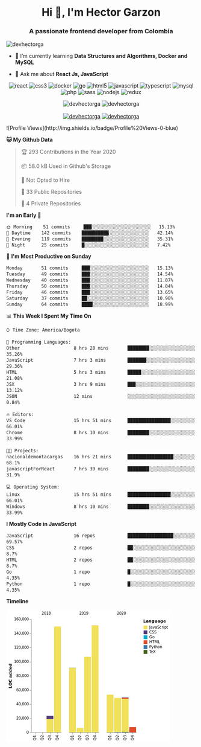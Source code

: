 <h1 align="center">Hi 👋, I'm Hector Garzon</h1>
<h3 align="center">A passionate frontend developer from Colombia</h3>

<p align="left"> <img src="https://komarev.com/ghpvc/?username=devhectorga" alt="devhectorga" /> </p>

- 🌱 I’m currently learning **Data Structures and Algorithms, Docker and MySQL**

- 💬 Ask me about **React Js, JavaScript**

<p align="center"><img src="https://devicons.github.io/devicon/devicon.git/icons/react/react-original-wordmark.svg" alt="react" width="20" height="20"/> <img src="https://devicons.github.io/devicon/devicon.git/icons/css3/css3-original-wordmark.svg" alt="css3" width="20" height="20"/> <img src="https://devicons.github.io/devicon/devicon.git/icons/docker/docker-original-wordmark.svg" alt="docker" width="20" height="20"/> <img src="https://devicons.github.io/devicon/devicon.git/icons/go/go-original.svg" alt="go" width="20" height="20"/> <img src="https://devicons.github.io/devicon/devicon.git/icons/html5/html5-original-wordmark.svg" alt="html5" width="20" height="20"/> <img src="https://devicons.github.io/devicon/devicon.git/icons/javascript/javascript-original.svg" alt="javascript" width="20" height="20"/> <img src="https://devicons.github.io/devicon/devicon.git/icons/typescript/typescript-original.svg" alt="typescript" width="20" height="20"/> <img src="https://devicons.github.io/devicon/devicon.git/icons/mysql/mysql-original-wordmark.svg" alt="mysql" width="20" height="20"/> <img src="https://devicons.github.io/devicon/devicon.git/icons/php/php-original.svg" alt="php" width="20" height="20"/> <img src="https://devicons.github.io/devicon/devicon.git/icons/sass/sass-original.svg" alt="sass" width="20" height="20"/> <img src="https://devicons.github.io/devicon/devicon.git/icons/nodejs/nodejs-original-wordmark.svg" alt="nodejs" width="20" height="20"/> <img src="https://devicons.github.io/devicon/devicon.git/icons/redux/redux-original.svg" alt="redux" width="20" height="20"/></p><p align="center"> <img src="https://github-readme-stats.vercel.app/api?username=devhectorga&count_private=true&show_icons=true" alt="devhectorga" /> <img src="https://github-readme-stats.vercel.app/api/top-langs/?username=devhectorga&layout=compact" alt="devhectorga" /></p>

<p align="center">
<a href="https://twitter.com/devhectorga" target="blank"><img align="center" src="https://cdn.jsdelivr.net/npm/simple-icons@3.0.1/icons/twitter.svg" alt="devhectorga" height="20" width="20" /></a>
<a href="https://linkedin.com/in/devhectorga" target="blank"><img align="center" src="https://cdn.jsdelivr.net/npm/simple-icons@3.0.1/icons/linkedin.svg" alt="devhectorga" height="20" width="20" /></a>
</p>
<!--START_SECTION:waka-->
![Profile Views](http://img.shields.io/badge/Profile%20Views-0-blue)

**🐱 My Github Data** 

> 🏆 293 Contributions in the Year 2020
 > 
> 📦 58.0 kB Used in Github's Storage 
 > 
> 🚫 Not Opted to Hire
 > 
> 📜 33 Public Repositories
 > 
> 🔑 4 Private Repositories 

**I'm an Early 🐤** 

```text
🌞 Morning    51 commits     ███░░░░░░░░░░░░░░░░░░░░░░   15.13% 
🌆 Daytime    142 commits    ██████████░░░░░░░░░░░░░░░   42.14% 
🌃 Evening    119 commits    ████████░░░░░░░░░░░░░░░░░   35.31% 
🌙 Night      25 commits     █░░░░░░░░░░░░░░░░░░░░░░░░   7.42%

```
📅 **I'm Most Productive on Sunday** 

```text
Monday       51 commits     ███░░░░░░░░░░░░░░░░░░░░░░   15.13% 
Tuesday      49 commits     ███░░░░░░░░░░░░░░░░░░░░░░   14.54% 
Wednesday    40 commits     ███░░░░░░░░░░░░░░░░░░░░░░   11.87% 
Thursday     50 commits     ███░░░░░░░░░░░░░░░░░░░░░░   14.84% 
Friday       46 commits     ███░░░░░░░░░░░░░░░░░░░░░░   13.65% 
Saturday     37 commits     ██░░░░░░░░░░░░░░░░░░░░░░░   10.98% 
Sunday       64 commits     ████░░░░░░░░░░░░░░░░░░░░░   18.99%

```


📊 **This Week I Spent My Time On** 

```text
⌚︎ Time Zone: America/Bogota

💬 Programming Languages: 
Other                    8 hrs 28 mins       ████████░░░░░░░░░░░░░░░░░   35.26% 
JavaScript               7 hrs 3 mins        ███████░░░░░░░░░░░░░░░░░░   29.36% 
HTML                     5 hrs 3 mins        █████░░░░░░░░░░░░░░░░░░░░   21.08% 
JSX                      3 hrs 9 mins        ███░░░░░░░░░░░░░░░░░░░░░░   13.12% 
JSON                     12 mins             ░░░░░░░░░░░░░░░░░░░░░░░░░   0.84%

🔥 Editors: 
VS Code                  15 hrs 51 mins      ████████████████░░░░░░░░░   66.01% 
Chrome                   8 hrs 10 mins       ████████░░░░░░░░░░░░░░░░░   33.99%

🐱‍💻 Projects: 
nacionaldemontacargas    16 hrs 21 mins      █████████████████░░░░░░░░   68.1% 
javascriptForReact       7 hrs 39 mins       ████████░░░░░░░░░░░░░░░░░   31.9%

💻 Operating System: 
Linux                    15 hrs 51 mins      ████████████████░░░░░░░░░   66.01% 
Windows                  8 hrs 10 mins       ████████░░░░░░░░░░░░░░░░░   33.99%

```

**I Mostly Code in JavaScript** 

```text
JavaScript               16 repos            █████████████████░░░░░░░░   69.57% 
CSS                      2 repos             ██░░░░░░░░░░░░░░░░░░░░░░░   8.7% 
HTML                     2 repos             ██░░░░░░░░░░░░░░░░░░░░░░░   8.7% 
Go                       1 repo              █░░░░░░░░░░░░░░░░░░░░░░░░   4.35% 
Python                   1 repo              █░░░░░░░░░░░░░░░░░░░░░░░░   4.35%

```


**Timeline**

![Chart not found](https://github.com/devHectorGa/devHectorGa/blob/master/charts/bar_graph.png) 


<!--END_SECTION:waka-->
